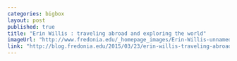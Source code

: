 ```yaml
---
categories: bigbox
layout: post
published: true
title: "Erin Willis : traveling abroad and exploring the world"
imageUrl: "http://www.fredonia.edu/_homepage_images/Erin-Willis-unnamed2.jpg"
link: "http://blog.fredonia.edu/2015/03/23/erin-willis-traveling-abroad-and-exploring-the-world/"
---
```


